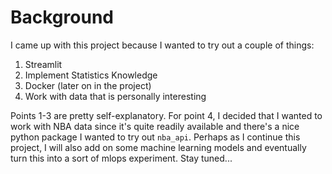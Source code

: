 # Background
I came up with this project because I wanted to try out a couple of things:

1. Streamlit
2. Implement Statistics Knowledge
3. Docker (later on in the project)
4. Work with data that is personally interesting

Points 1-3 are pretty self-explanatory. For point 4, I decided that I wanted to work with NBA data since it's quite readily available and there's a nice python package I wanted to try out `nba_api`. Perhaps as I continue this project, I will also add on some machine learning models and eventually turn this into a sort of mlops experiment. Stay tuned...
